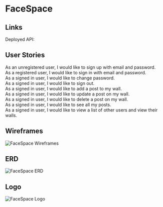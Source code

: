 # FaceSpace

## Links
Deployed API:

## User Stories
As an unregistered user, I would like to sign up with email and password. \
As a registered user, I would like to sign in with email and password. \
As a signed in user, I would like to change password. \
As a signed in user, I would like to sign out. \
As a signed in user, I would like to add a post to my wall. \
As a signed in user, I would like to update a post on my wall. \
As a signed in user, I would like to delete a post on my wall. \
As a signed in user, I would like to see all my posts. \
As a signed in user, I would like to view a list of other users and view their walls.
## Wireframes
![FaceSpace Wireframes](https://i.imgur.com/OLe30ou.png)

## ERD
![FaceSpace ERD](https://i.imgur.com/Qx7PBHx.png)

## Logo
![FaceSpace Logo](https://fontmeme.com/permalink/210510/98cb0c302b184f2a680b0459c1734bae.png)
